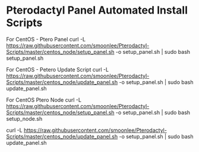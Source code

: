 # Pterodactyl Panel Automated Install Scripts

For CentOS - Ptero Panel
curl -L https://raw.githubusercontent.com/smoonlee/Pterodactyl-Scripts/master/centos_node/setup_panel.sh -o setup_panel.sh | sudo bash setup_panel.sh

For CentOS - Petero Update Script
curl -L https://raw.githubusercontent.com/smoonlee/Pterodactyl-Scripts/master/centos_node/update_panel.sh -o setup_panel.sh | sudo bash update_panel.sh

For CentOS Ptero Node
curl -L https://raw.githubusercontent.com/smoonlee/Pterodactyl-Scripts/master/centos_node/setup_panel.sh -o setup_panel.sh | sudo bash setup_node.sh

curl -L https://raw.githubusercontent.com/smoonlee/Pterodactyl-Scripts/master/centos_node/update_panel.sh -o setup_panel.sh | sudo bash update_panel.sh

